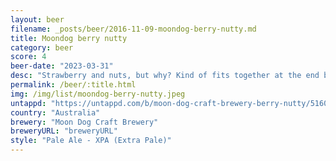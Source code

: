 ```yaml
---
layout: beer
filename: _posts/beer/2016-11-09-moondog-berry-nutty.md
title: Moondog berry nutty
category: beer
score: 4
beer-date: "2023-03-31"
desc: "Strawberry and nuts, but why? Kind of fits together at the end but I still don’t want more"
permalink: /beer/:title.html
img: /img/list/moondog-berry-nutty.jpeg
untappd: "https://untappd.com/b/moon-dog-craft-brewery-berry-nutty/5160925"
country: "Australia"
brewery: "Moon Dog Craft Brewery"
breweryURL: "breweryURL"
style: "Pale Ale - XPA (Extra Pale)"
---
```


